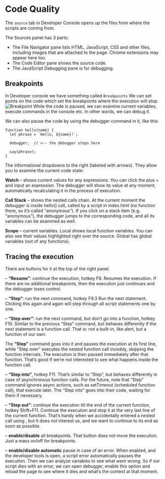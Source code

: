 # Code Quality 
The ```source``` tab in Developer Console opens up the files from where the scripts are coming from. 

The Sources panel has 3 parts:
- The File Navigator pane lists HTML, JavaScript, CSS and other files, including images that are attached to the page. Chrome extensions may appear here too.
- The Code Editor pane shows the source code.
- The JavaScript Debugging pane is for debugging.

## Breakpoints
In Developer console we have something called ```Breakpoints```
We can set points on the code which set the breakpoints where the execution will stop. 
![Breakpoint](./images/Breakpoint.PNG)
While the code is paused, we can examine current variables, execute commands in the console etc. In other words, we can debug it.

We can also pause the code by using the debugger command in it, like this:
```Js
function hello(name) {
  let phrase = `Hello, ${name}!`;

  debugger;  // <-- the debugger stops here

  say(phrase);
}
```

The informational dropdowns to the right (labeled with arrows). They allow you to examine the current code state:

**Watch** – shows current values for any expressions.
You can click the plus + and input an expression. The debugger will show its value at any moment, automatically recalculating it in the process of execution.

**Call Stack** – shows the nested calls chain.
At the current moment the debugger is inside hello() call, called by a script in index.html (no function there, so it’s called “anonymous”).
If you click on a stack item (e.g. “anonymous”), the debugger jumps to the corresponding code, and all its variables can be examined as well.

**Scope** – current variables.
Local shows local function variables. You can also see their values highlighted right over the source.
Global has global variables (out of any functions).

## Tracing the execution

There are buttons for it at the top of the right panel.

 – **“Resume”**: continue the execution, hotkey F8.
Resumes the execution. If there are no additional breakpoints, then the execution just continues and the debugger loses control.

 – **“Step”**: run the next command, hotkey F9.3
Run the next statement.
Clicking this again and again will step through all script statements one by one.

 – **“Step over”**: run the next command, but don’t go into a function, hotkey F10.
Similar to the previous “Step” command, but behaves differently if the next statement is a function call. That is: not a built-in, like alert, but a function of our own.

The **“Step”** command goes into it and pauses the execution at its first line, while “Step over” executes the nested function call invisibly, skipping the function internals.
The execution is then paused immediately after that function.
That’s good if we’re not interested to see what happens inside the function call.

 – **“Step into”**, hotkey F11.
That’s similar to “Step”, but behaves differently in case of asynchronous function calls. 
For the future, note that “Step” command ignores async actions, such as setTimeout (scheduled function call), that execute later. The “Step into” goes into their code, waiting for them if necessary. 

 – **“Step out”**: continue the execution till the end of the current function, hotkey Shift+F11.
Continue the execution and stop it at the very last line of the current function. That’s handy when we accidentally entered a nested call using , but it does not interest us, and we want to continue to its end as soon as possible.

 – **enable/disable** all breakpoints.
That button does not move the execution. Just a mass on/off for breakpoints.

 – **enable/disable automatic** pause in case of an error.
When enabled, and the developer tools is open, a script error automatically pauses the execution. Then we can analyze variables to see what went wrong. So if our script dies with an error, we can open debugger, enable this option and reload the page to see where it dies and what’s the context at that moment.